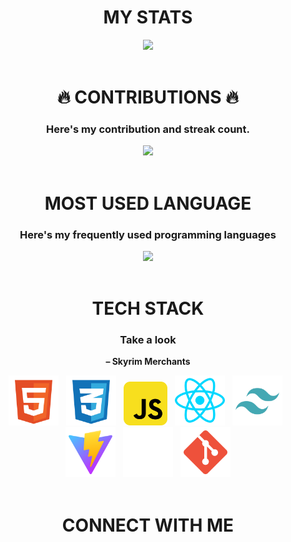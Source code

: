 <div align="center">

# MY STATS

<img src="https://github-readme-stats.vercel.app/api?username=henricakes&theme=react&show_icons=true&hide_border=true&count_private=true" />
<br><br>

# 🔥 CONTRIBUTIONS 🔥

### Here's my contribution and streak count.

<img src="https://github-readme-streak-stats.herokuapp.com/?user=henricakes&theme=react&hide_border=true" />
<br><br>

# MOST USED LANGUAGE

### Here's my frequently used programming languages

<img src="https://github-readme-stats.vercel.app/api/top-langs/?username=henricakes&theme=react&show_icons=true&hide_border=true&layout=compact" />
<br><br>

# TECH STACK

### Take a look

**– Skyrim Merchants**

<img src="src/assets/HTML.svg" height="80" />&nbsp;&nbsp;
<img src="src/assets/CSS.svg" height="80" />&nbsp;&nbsp;
<img src="src/assets/JAVASCRIPT.svg" height="70" />&nbsp;&nbsp;
<img src="src/assets/react.svg" height="80" />&nbsp;&nbsp;
<img src="src/assets/TAILWIND.svg" height="80" />&nbsp;&nbsp;
<img src="src/assets/VITE.svg" height="80" />&nbsp;&nbsp;
<img src="src/assets/EXPO.svg" height="80" />&nbsp;&nbsp;
<img src="src/assets/GIT.svg" height="80" />
<br><br>

# CONNECT WITH ME

</div>
